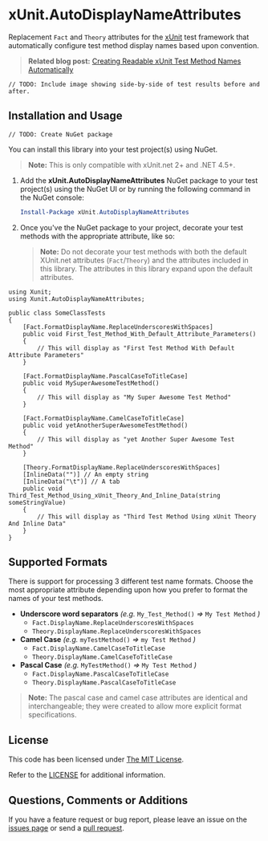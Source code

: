 # xUnit.AutoDisplayNameAttributes
Replacement `Fact` and `Theory` attributes for the [xUnit] test framework that automatically configure test method display names based upon convention.

> **Related blog post:** [Creating Readable xUnit Test Method Names Automatically]

    // TODO: Include image showing side-by-side of test results before and after.

## Installation and Usage

    // TODO: Create NuGet package

You can install this library into your test project(s) using NuGet.

> **Note:** This is only compatible with xUnit.net 2+ and .NET 4.5+.

1. Add the **xUnit.AutoDisplayNameAttributes** NuGet package to your test project(s) using the NuGet UI or by running
   the following command in the NuGet console:

    ```PowerShell
    Install-Package xUnit.AutoDisplayNameAttributes
    ```

2. Once you've the NuGet package to your project, decorate your test methods with the appropriate attribute, like so:

    > **Note:** Do not decorate your test methods with both the default XUnit.net attributes (`Fact`/`Theory`) and the attributes included in this library. The attributes in this library expand upon the default attributes.

```cSharp
using Xunit;
using Xunit.AutoDisplayNameAttributes;
 
public class SomeClassTests
{
    [Fact.FormatDisplayName.ReplaceUnderscoresWithSpaces]
    public void First_Test_Method_With_Default_Attribute_Parameters()
    {
        // This will display as "First Test Method With Default Attribute Parameters"
    }
    
    [Fact.FormatDisplayName.PascalCaseToTitleCase]
    public void MySuperAwesomeTestMethod()
    {
        // This will display as "My Super Awesome Test Method"
    }
    
    [Fact.FormatDisplayName.CamelCaseToTitleCase]
    public void yetAnotherSuperAwesomeTestMethod()
    {
        // This will display as "yet Another Super Awesome Test Method"
    }
    
    [Theory.FormatDisplayName.ReplaceUnderscoresWithSpaces]
    [InlineData("")] // An empty string
    [InlineData("\t")] // A tab
    public void Third_Test_Method_Using_xUnit_Theory_And_Inline_Data(string someStringValue)
    {
        // This will display as "Third Test Method Using xUnit Theory And Inline Data"
    }
}
```

## Supported Formats
There is support for processing 3 different test name formats.
Choose the most appropriate attribute depending upon how you prefer to format the names of your test methods.

- **Underscore word separators** *(e.g.* `My_Test_Method()` *=>* `My Test Method` *)*
    - `Fact.DisplayName.ReplaceUnderscoresWithSpaces`
    - `Theory.DisplayName.ReplaceUnderscoresWithSpaces`
- **Camel Case** *(e.g.* `myTestMethod()` *=>* `my Test Method` *)*
    - `Fact.DisplayName.CamelCaseToTitleCase`
    - `Theory.DisplayName.CamelCaseToTitleCase`
- **Pascal Case** *(e.g.* `MyTestMethod()` *=>* `My Test Method` *)*
    - `Fact.DisplayName.PascalCaseToTitleCase`
    - `Theory.DisplayName.PascalCaseToTitleCase`

> **Note:** The pascal case and camel case attributes are identical and interchangeable; they were created to allow more explicit format specifications.

## License
This code has been licensed under [The MIT License].

Refer to the [LICENSE](LICENSE.md "This project's license file.") for additional information.

## Questions, Comments or Additions

If you have a feature request or bug report, please leave an issue on the [issues page] or send a [pull request]. 

<!-- Links -->
[xUnit]: https://xunit.github.io/ "xUnit.net is a free, open source, community-focused unit testing tool for the .NET Framework."
[Creating Readable xUnit Test Method Names Automatically]: https://bitwiseguy.wordpress.com/creating-readable-xunit-test-method-names-automatically/
[The MIT License]: http://opensource.org/licenses/MIT "Information about The MIT License"
[issues page]: https://github.com/alexander-87/xUnit.AutoDisplayName/issues "GitHub Issues page for this project"
[pull request]: https://github.com/alexander-87/xUnit.AutoDisplayName/pulls "GitHub Pull Requests page for this project"